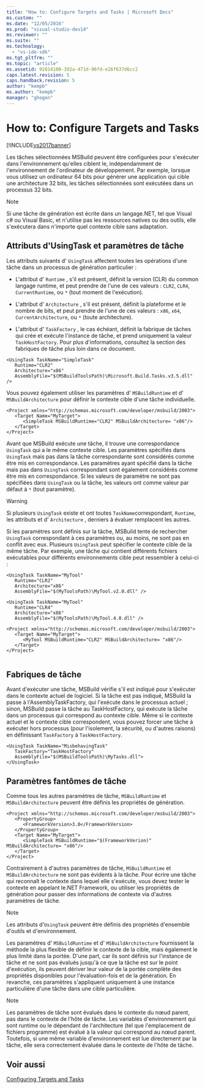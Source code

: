 ```yaml
---
title: "How to: Configure Targets and Tasks | Microsoft Docs"
ms.custom: ""
ms.date: "12/05/2016"
ms.prod: "visual-studio-dev14"
ms.reviewer: ""
ms.suite: ""
ms.technology: 
  - "vs-ide-sdk"
ms.tgt_pltfrm: ""
ms.topic: "article"
ms.assetid: 92814100-392a-471d-96fd-e26f637d6cc2
caps.latest.revision: 5
caps.handback.revision: 5
author: "kempb"
ms.author: "kempb"
manager: "ghogen"
---
```

# How to: Configure Targets and Tasks
[!INCLUDE[vs2017banner](../code-quality/includes/vs2017banner.md)]

Les tâches sélectionnées MSBuild peuvent être configurées pour s'exécuter dans l'environnement qu'elles ciblent le, indépendamment de l'environnement de l'ordinateur de développement.  Par exemple, lorsque vous utilisez un ordinateur 64 bits pour générer une application qui cible une architecture 32 bits, les tâches sélectionnées sont exécutées dans un processus 32 bits.  
  
> [!NOTE]
>  Si une tâche de génération est écrite dans un langage.NET, tel que Visual c\# ou Visual Basic, et n'utilise pas les ressources natives ou des outils, elle s'exécutera dans n'importe quel contexte cible sans adaptation.  
  
## Attributs d'UsingTask et paramètres de tâche  
 Les attributs suivants d' `UsingTask` affectent toutes les opérations d'une tâche dans un processus de génération particulier :  
  
-   L'attribut d' `Runtime` , s'il est présent, définit la version \(CLR\) du common langage runtime, et peut prendre de l'une de ces valeurs : `CLR2`, `CLR4`, `CurrentRuntime`, ou `*` \(tout moment de l'exécution\).  
  
-   L'attribut d' `Architecture` , s'il est présent, définit la plateforme et le nombre de bits, et peut prendre de l'une de ces valeurs : `x86`, `x64`, `CurrentArchitecture`, ou `*` \(toute architecture\).  
  
-   L'attribut d' `TaskFactory` , le cas échéant, définit la fabrique de tâches qui crée et exécute l'instance de tâche, et prend uniquement la valeur `TaskHostFactory`.  Pour plus d'informations, consultez la section des fabriques de tâche plus loin dans ce document.  
  
```  
<UsingTask TaskName="SimpleTask"   
   Runtime="CLR2"  
   Architecture="x86"  
   AssemblyFile="$(MSBuildToolsPath)\Microsoft.Build.Tasks.v3.5.dll" />  
```  
  
 Vous pouvez également utiliser les paramètres d' `MSBuildRuntime` et d' `MSBuildArchitecture` pour définir le contexte cible d'une tâche individuelle.  
  
```  
<Project xmlns="http://schemas.microsoft.com/developer/msbuild/2003">  
   <Target Name="MyTarget">  
      <SimpleTask MSBuildRuntime="CLR2" MSBuildArchitecture= "x86"/>  
   </Target>  
</Project>  
```  
  
 Avant que MSBuild exécute une tâche, il trouve une correspondance `UsingTask` qui a le même contexte cible.  Les paramètres spécifiés dans `UsingTask` mais pas dans la tâche correspondante sont considérés comme être mis en correspondance.  Les paramètres ayant spécifié dans la tâche mais pas dans `UsingTask` correspondant sont également considérés comme être mis en correspondance.  Si les valeurs de paramètre ne sont pas spécifiées dans `UsingTask` ou la tâche, les valeurs ont comme valeur par défaut à `*` \(tout paramètre\).  
  
> [!WARNING]
>  Si plusieurs `UsingTask` existe et ont toutes `TaskName`correspondant, `Runtime`, les attributs et d' `Architecture` , derniers à évaluer remplacent les autres.  
  
 Si les paramètres sont définis sur la tâche, MSBuild tente de rechercher `UsingTask` correspondant à ces paramètres ou, au moins, ne sont pas en conflit avec eux.  Plusieurs `UsingTask` peut spécifier le contexte cible de la même tâche.  Par exemple, une tâche qui contient différents fichiers exécutables pour différents environnements cible peut ressembler à celui\-ci :  
  
```  
<UsingTask TaskName="MyTool"   
   Runtime="CLR2"  
   Architecture="x86"  
   AssemblyFile="$(MyToolsPath)\MyTool.v2.0.dll" />  
  
<UsingTask TaskName="MyTool"   
   Runtime="CLR4"  
   Architecture="x86"  
   AssemblyFile="$(MyToolsPath)\MyTool.4.0.dll" />  
  
<Project xmlns="http://schemas.microsoft.com/developer/msbuild/2003">  
   <Target Name="MyTarget">  
      <MyTool MSBuildRuntime="CLR2" MSBuildArchitecture= "x86"/>  
   </Target>  
</Project>  
  
```  
  
## Fabriques de tâche  
 Avant d'exécuter une tâche, MSBuild vérifie s'il est indiqué pour s'exécuter dans le contexte actuel de logiciel.  Si la tâche est pas indiqué, MSBuild la passe à l'AssemblyTaskFactory, qui l'exécute dans le processus actuel ; sinon, MSBuild passe la tâche au TaskHostFactory, qui exécute la tâche dans un processus qui correspond au contexte cible.  Même si le contexte actuel et le contexte cible correspondent, vous pouvez forcer une tâche à exécuter hors processus \(pour l'isolement, la sécurité, ou d'autres raisons\) en définissant `TaskFactory` à `TaskHostFactory`.  
  
```  
<UsingTask TaskName="MisbehavingTask"   
   TaskFactory="TaskHostFactory"  
   AssemblyFile="$(MSBuildToolsPath)\MyTasks.dll">  
</UsingTask>  
```  
  
## Paramètres fantômes de tâche  
 Comme tous les autres paramètres de tâche, `MSBuildRuntime` et `MSBuildArchitecture` peuvent être définis les propriétés de génération.  
  
```  
<Project xmlns="http://schemas.microsoft.com/developer/msbuild/2003">  
   <PropertyGroup>  
      <FrameworkVersion>3.0</FrameworkVersion>  
   </PropertyGroup>  
   <Target Name="MyTarget">  
      <SimpleTask MSBuildRuntime="$(FrameworkVerion)" MSBuildArchitecture= "x86"/>  
   </Target>  
</Project>  
```  
  
 Contrairement à d'autres paramètres de tâche, `MSBuildRuntime` et `MSBuildArchitecture` ne sont pas évidents à la tâche.  Pour écrire une tâche qui reconnaît le contexte dans lequel elle s'exécute, vous devez tester le contexte en appelant le.NET Framework, ou utiliser les propriétés de génération pour passer des informations de contexte via d'autres paramètres de tâche.  
  
> [!NOTE]
>  Les attributs d'`UsingTask` peuvent être définis des propriétés d'ensemble d'outils et d'environnement.  
  
 Les paramètres d' `MSBuildRuntime` et d' `MSBuildArchitecture` fournissent la méthode la plus flexible de définir le contexte de la cible, mais également le plus limité dans la portée.  D'une part, car ils sont définis sur l'instance de tâche et ne sont pas évalués jusqu'à ce que la tâche est sur le point d'exécution, ils peuvent dériver leur valeur de la portée complète des propriétés disponibles pour l'évaluation\-fois et de la génération.  En revanche, ces paramètres s'appliquent uniquement à une instance particulière d'une tâche dans une cible particulière.  
  
> [!NOTE]
>  Les paramètres de tâche sont évalués dans le contexte du nœud parent, pas dans le contexte de l'hôte de tâche. Les variables d'environnement qui sont runtime ou le dépendant de l'architecture \(tel que l'emplacement de fichiers programme\) est évalué à la valeur qui correspond au nœud parent.  Toutefois, si une même variable d'environnement est lue directement par la tâche, elle sera correctement évaluée dans le contexte de l'hôte de tâche.  
  
## Voir aussi  
 [Configuring Targets and Tasks](../msbuild/configuring-targets-and-tasks.md)